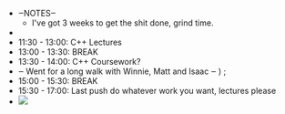 - ‒NOTES‒ 
    - I've got 3 weeks to get the shit done, grind time.
- 
- 11:30 - 13:00: C++ Lectures
- 13:00 - 13:30: BREAK
- 13:30 - 14:00: C++ Coursework? 
- ‒ Went for a long walk with Winnie, Matt and Isaac ‒  ) ;
- 15:00 - 15:30: BREAK 
- 15:30 - 17:00: Last push do whatever work you want, lectures please
- ![](local:///home/mali/remnote/remnote-614c8a3b6997e6001643dfce/files/g9mlrN1_NkpdCk0-9O-hFRM_KiLcs5bd9GAOEdontx0hdZ67PtOsFBXhxKY65TCz0Ix-zUsAJZS_RqUsgQnxSx5vd7gbTJDCBbgi2o8zCBDRe15vFle_uVsfFPAd6ZY_.png) 
